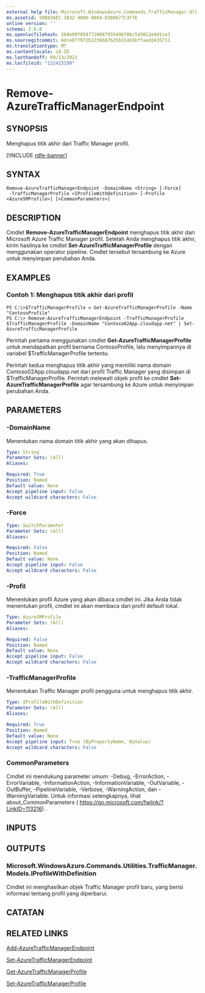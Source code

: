 ```yaml
---
external help file: Microsoft.WindowsAzure.Commands.TrafficManager.dll-Help.xml
ms.assetid: 50B83AEC-1B32-4089-9804-D388677C3F7E
online version: ''
schema: 2.0.0
ms.openlocfilehash: 5b8e09f8547710607935496f0bc543012e9d1ce3
ms.sourcegitcommit: 6dce6f7972b2236b87b25b31465bffaad2435711
ms.translationtype: MT
ms.contentlocale: id-ID
ms.lasthandoff: 09/13/2021
ms.locfileid: "132423199"
---
```

# Remove-AzureTrafficManagerEndpoint

## SYNOPSIS
Menghapus titik akhir dari Traffic Manager profil.

[!INCLUDE [rdfe-banner](../../includes/rdfe-banner.md)]

## SYNTAX

```
Remove-AzureTrafficManagerEndpoint -DomainName <String> [-Force]
 -TrafficManagerProfile <IProfileWithDefinition> [-Profile <AzureSMProfile>] [<CommonParameters>]
```

## DESCRIPTION
Cmdlet **Remove-AzureTrafficManagerEndpoint** menghapus titik akhir dari Microsoft Azure Traffic Manager profil.
Setelah Anda menghapus titik akhir, kirim hasilnya ke cmdlet **Set-AzureTrafficManagerProfile** dengan menggunakan operator pipeline.
Cmdlet tersebut tersambung ke Azure untuk menyimpan perubahan Anda.

## EXAMPLES

### Contoh 1: Menghapus titik akhir dari profil
```
PS C:\>$TrafficManagerProfile = Get-AzureTrafficManagerProfile -Name "ContosoProfile"
PS C:\> Remove-AzureTrafficManagerEndpoint -TrafficManagerProfile $TrafficManagerProfile -DomainName "Contoso02App.cloudapp.net" | Set-AzureTrafficManagerProfile
```

Perintah pertama menggunakan cmdlet **Get-AzureTrafficManagerProfile** untuk mendapatkan profil bernama ContosoProfile, lalu menyimpannya di variabel $TrafficManagerProfile tertentu.

Perintah kedua menghapus titik akhir yang memiliki nama domain Contoso02App.cloudapp.net dari profil Traffic Manager yang disimpan di $TrafficManagerProfile.
Perintah melewati objek profil ke cmdlet **Set-AzureTrafficManagerProfile** agar tersambung ke Azure untuk menyimpan perubahan Anda.

## PARAMETERS

### -DomainName
Menentukan nama domain titik akhir yang akan dihapus.

```yaml
Type: String
Parameter Sets: (All)
Aliases: 

Required: True
Position: Named
Default value: None
Accept pipeline input: False
Accept wildcard characters: False
```

### -Force
```yaml
Type: SwitchParameter
Parameter Sets: (All)
Aliases: 

Required: False
Position: Named
Default value: None
Accept pipeline input: False
Accept wildcard characters: False
```

### -Profil
Menentukan profil Azure yang akan dibaca cmdlet ini. Jika Anda tidak menentukan profil, cmdlet ini akan membaca dari profil default lokal.

```yaml
Type: AzureSMProfile
Parameter Sets: (All)
Aliases: 

Required: False
Position: Named
Default value: None
Accept pipeline input: False
Accept wildcard characters: False
```

### -TrafficManagerProfile
Menentukan Traffic Manager profil pengguna untuk menghapus titik akhir.

```yaml
Type: IProfileWithDefinition
Parameter Sets: (All)
Aliases: 

Required: True
Position: Named
Default value: None
Accept pipeline input: True (ByPropertyName, ByValue)
Accept wildcard characters: False
```

### CommonParameters
Cmdlet ini mendukung parameter umum: -Debug, -ErrorAction, -ErrorVariable, -InformationAction, -InformationVariable, -OutVariable, -OutBuffer, -PipelineVariable, -Verbose, -WarningAction, dan -WarningVariable. Untuk informasi selengkapnya, lihat about_CommonParameters ( https://go.microsoft.com/fwlink/?LinkID=113216) .

## INPUTS

## OUTPUTS

### Microsoft.WindowsAzure.Commands.Utilities.TrafficManager.Models.IProfileWithDefinition
Cmdlet ini menghasilkan objek Traffic Manager profil baru, yang berisi informasi tentang profil yang diperbarui.

## CATATAN

## RELATED LINKS

[Add-AzureTrafficManagerEndpoint](./Add-AzureTrafficManagerEndpoint.md)

[Set-AzureTrafficManagerEndpoint](./Set-AzureTrafficManagerEndpoint.md)

[Get-AzureTrafficManagerProfile](./Get-AzureTrafficManagerProfile.md)

[Set-AzureTrafficManagerProfile](./Set-AzureTrafficManagerProfile.md)


